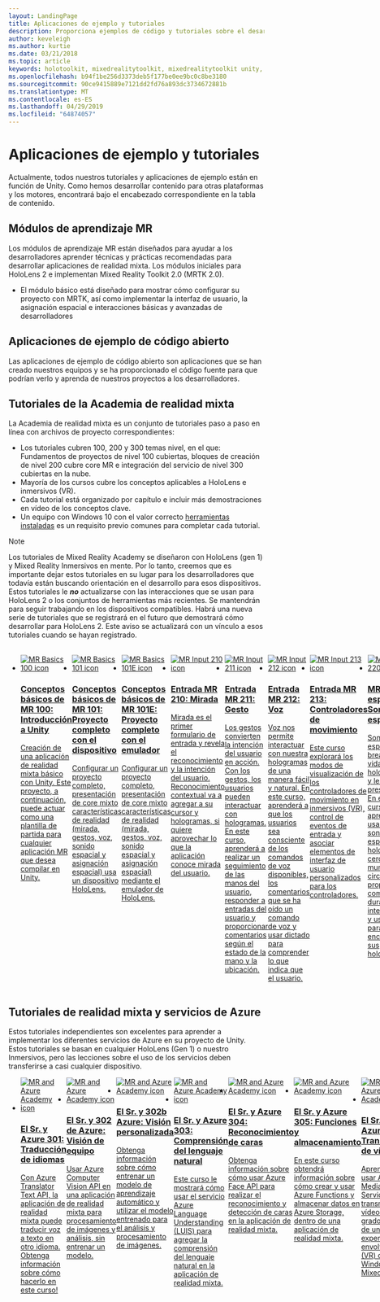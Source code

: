 ```yaml
---
layout: LandingPage
title: Aplicaciones de ejemplo y tutoriales
description: Proporciona ejemplos de código y tutoriales sobre el desarrollo de realidad mixta.
author: keveleigh
ms.author: kurtie
ms.date: 03/21/2018
ms.topic: article
keywords: holotoolkit, mixedrealitytoolkit, mixedrealitytoolkit unity, academy, tutorial
ms.openlocfilehash: b94f1be256d3373deb5f177be0ee9bc0c8be3180
ms.sourcegitcommit: 90ce9415889e7121dd2fd76a893dc3734672881b
ms.translationtype: MT
ms.contentlocale: es-ES
ms.lasthandoff: 04/29/2019
ms.locfileid: "64874057"
---
```

# <a name="tutorials-and-sample-apps"></a>Aplicaciones de ejemplo y tutoriales

Actualmente, todos nuestros tutoriales y aplicaciones de ejemplo están en función de Unity.  Como hemos desarrollar contenido para otras plataformas y los motores, encontrará bajo el encabezado correspondiente en la tabla de contenido.

## <a name="mr-learning-modules"></a>Módulos de aprendizaje MR

Los módulos de aprendizaje MR están diseñados para ayudar a los desarrolladores aprender técnicas y prácticas recomendadas para desarrollar aplicaciones de realidad mixta.  Los módulos iniciales para HoloLens 2 e implementan Mixed Reality Toolkit 2.0 (MRTK 2.0).
* El módulo básico está diseñado para mostrar cómo configurar su proyecto con MRTK, así como implementar la interfaz de usuario, la asignación espacial e interacciones básicas y avanzadas de desarrolladores

## <a name="open-source-sample-apps"></a>Aplicaciones de ejemplo de código abierto

Las aplicaciones de ejemplo de código abierto son aplicaciones que se han creado nuestros equipos y se ha proporcionado el código fuente para que podrían verlo y aprenda de nuestros proyectos a los desarrolladores.

## <a name="mixed-reality-academy-tutorials"></a>Tutoriales de la Academia de realidad mixta

La Academia de realidad mixta es un conjunto de tutoriales paso a paso en línea con archivos de proyecto correspondientes: 
* Los tutoriales cubren 100, 200 y 300 temas nivel, en el que: Fundamentos de proyectos de nivel 100 cubiertas, bloques de creación de nivel 200 cubre core MR e integración del servicio de nivel 300 cubiertas en la nube.
* Mayoría de los cursos cubre los conceptos aplicables a HoloLens e inmersivos (VR). 
* Cada tutorial está organizado por capítulo e incluir más demostraciones en vídeo de los conceptos clave. 
* Un equipo con Windows 10 con el valor correcto [herramientas instaladas](install-the-tools.md) es un requisito previo comunes para completar cada tutorial.

>[!NOTE]
>Los tutoriales de Mixed Reality Academy se diseñaron con HoloLens (gen 1) y Mixed Reality Inmersivos en mente.  Por lo tanto, creemos que es importante dejar estos tutoriales en su lugar para los desarrolladores que todavía están buscando orientación en el desarrollo para esos dispositivos.  Estos tutoriales le **_no_** actualizarse con las interacciones que se usan para HoloLens 2 o los conjuntos de herramientas más recientes.  Se mantendrán para seguir trabajando en los dispositivos compatibles. Habrá una nueva serie de tutoriales que se registrará en el futuro que demostrará cómo desarrollar para HoloLens 2.  Este aviso se actualizará con un vínculo a esos tutoriales cuando se hayan registrado.

<br>
<ul id="cardtypes-W" class="cardsW panelContent" style="display: flex; margin-top: 0px;">
                            <li>
                                    <a href="holograms-100.md" title="Conceptos básicos de MR 100" data-linktype="absolute-path">
                                    <div class="cardSize">
                                        <div class="cardPadding">
                                            <div class="card">
                                                <div class="cardImageOuter">
                                                    <div class="cardImage">
                                                        <img src="images/Holograms100.jpg" alt="MR Basics 100 icon">
                                                    </div>
                                                </div>
                                                <div class="cardText">
                                                    <h3>Conceptos básicos de MR 100: Introducción a Unity</h3>
                                                    <p>Creación de una aplicación de realidad mixta básico con Unity. Este proyecto, a continuación, puede actuar como una plantilla de partida para cualquier aplicación MR que desea compilar en Unity.</p>
                                                </div>
                                            </div>
                                        </div>
                                    </div>
                               </a>
                            </li>
                            <li>
                                  <a href="holograms-101.md" title="Conceptos básicos de MR 101" data-linktype="absolute-path">
                                    <div class="cardSize">
                                        <div class="cardPadding">
                                            <div class="card">
                                                <div class="cardImageOuter">
                                                    <div class="cardImage">
                                                        <img src="images/Holograms101.jpg" alt="MR Basics 101 icon">
                                                    </div>
                                                </div>
                                                <div class="cardText">
                                                    <h3>Conceptos básicos de MR 101: Proyecto completo con el dispositivo</h3>
                                                    <p>Configurar un proyecto completo, presentación de core mixto características de realidad (mirada, gestos, voz, sonido espacial y asignación espacial) usa un dispositivo HoloLens.</p>
                                                </div>
                                            </div>
                                        </div>
                                    </div>
                               </a>
                            </li>
                            <li>
                                <a href="holograms-101e.md" title="Conceptos básicos de MR 101E" data-linktype="absolute-path">
                                    <div class="cardSize">
                                        <div class="cardPadding">
                                            <div class="card">
                                                <div class="cardImageOuter">
                                                    <div class="cardImage">
                                                        <img src="images/Holograms101E.jpg" alt="MR Basics 101E icon">
                                                    </div>
                                                </div>
                                                <div class="cardText">
                                                    <h3>Conceptos básicos de MR 101E: Proyecto completo con el emulador</h3>
                                                    <p>Configurar un proyecto completo, presentación de core mixto características de realidad (mirada, gestos, voz, sonido espacial y asignación espacial) mediante el emulador de HoloLens.</p>
                                                </div>
                                            </div>
                                        </div>
                                    </div>
                                  </a>
                            </li>
                            <li>
                             <a href="holograms-210.md" title="Entrada MR 210" data-linktype="absolute-path">
                              <div class="cardSize">
                                  <div class="cardPadding">
                                      <div class="card">
                                          <div class="cardImageOuter">
                                              <div class="cardImage">
                                                  <img src="images/Holograms210.jpg" alt="MR Input 210 icon">
                                              </div>
                                          </div>
                                          <div class="cardText">
                                              <h3>Entrada MR 210: Mirada</h3>
                                              <p>Mirada es el primer formulario de entrada y revela el reconocimiento y la intención del usuario. Reconocimiento contextual va a agregar a su cursor y hologramas, si quiere aprovechar lo que la aplicación conoce mirada del usuario.</p>
                                          </div>
                                      </div>
                                  </div>
                              </div>
                               </a>
                            </li>
                            <li>
                            <a href="holograms-211.md" title="Entrada MR 211" data-linktype="absolute-path">
                              <div class="cardSize">
                                  <div class="cardPadding">
                                      <div class="card">
                                          <div class="cardImageOuter">
                                              <div class="cardImage">
                                                  <img src="images/Holograms211.jpg" alt="MR Input 211 icon">
                                              </div>
                                          </div>
                                          <div class="cardText">
                                              <h3>Entrada MR 211: Gesto</h3>
                                              <p>Los gestos convierten la intención del usuario en acción. Con los gestos, los usuarios pueden interactuar con hologramas. En este curso, aprenderá a realizar un seguimiento de las manos del usuario, responder a entradas del usuario y proporcionar comentarios según el estado de la mano y la ubicación.</p>
                                          </div>
                                      </div>
                                  </div>
                              </div>
                              </a>
                            </li>         
                            <li>
                             <a href="holograms-212.md" title="Entrada MR 212" data-linktype="absolute-path">
                              <div class="cardSize">
                                  <div class="cardPadding">
                                      <div class="card">
                                          <div class="cardImageOuter">
                                              <div class="cardImage">
                                                  <img src="images/Holograms212.jpg" alt="MR Input 212 icon">
                                              </div>
                                          </div>
                                          <div class="cardText">
                                              <h3>Entrada MR 212: Voz</h3>
                                              <p>Voz nos permite interactuar con nuestra hologramas de una manera fácil y natural. En este curso, aprenderá a que los usuarios sea consciente de los comandos de voz disponibles, los comentarios que se ha oído un comando de voz y usar dictado para comprender lo que indica que el usuario.</p>
                                          </div>
                                      </div>
                                  </div>
                              </div>
                              </a>
                            </li>
                             <li>
                              <a href="mixed-reality-213.md" title="Entrada MR 213" data-linktype="absolute-path">
                              <div class="cardSize">
                                  <div class="cardPadding">
                                      <div class="card">
                                          <div class="cardImageOuter">
                                              <div class="cardImage">
                                                  <img src="images/MR213v2.jpg" alt="MR Input 213 icon">
                                              </div>
                                          </div>
                                          <div class="cardText">
                                              <h3>Entrada MR 213: Controladores de movimiento</h3>
                                              <p>Este curso explorará los modos de visualización de los controladores de movimiento en inmersivos (VR), control de eventos de entrada y asociar elementos de interfaz de usuario personalizados para los controladores.</p>
                                          </div>
                                      </div>
                                  </div>
                              </div>
                              </a>
                            </li>   
                              <li>
                              <a href="holograms-220.md" title="MR 220 espacial" data-linktype="absolute-path">
                              <div class="cardSize">
                                  <div class="cardPadding">
                                      <div class="card">
                                          <div class="cardImageOuter">
                                              <div class="cardImage">
                                                  <img src="images/Holograms220b.jpg" alt="MR Spatial 220 icon">
                                              </div>
                                          </div>
                                          <div class="cardText">
                                              <h3>MR 220 espacial: Sonido espacial</h3>
                                              <p>Sonido espacial breathes vida en hologramas y les da presencia. En este curso, aprenderá a usar un sonido espacial a hologramas cero en el mundo circundante, proporcionar comentarios durante las interacciones y usar audio para encontrar sus hologramas.</p>
                                          </div>
                                      </div>
                                  </div>
                              </div>
                              </a>
                            </li>      
                               <li>
                               <a href="holograms-230.md" title="MR 230 espacial" data-linktype="absolute-path">
                              <div class="cardSize">
                                  <div class="cardPadding">
                                      <div class="card">
                                          <div class="cardImageOuter">
                                              <div class="cardImage">
                                                  <img src="images/Holograms230.jpg" alt="MR Spatial 230 icon">
                                              </div>
                                          </div>
                                          <div class="cardText">
                                              <h3>MR 230 espacial: Asignación espacial</h3>
                                              <p>Asignación espacial reúne el mundo real y el mundo virtual. Podrá explorar a los sombreadores y usarlas para visualizar el espacio. A continuación, aprenderá a simplificar la malla del salón en planos simples, proporcionar comentarios acerca de cómo colocar hologramas en superficies del mundo real y explorar los efectos visuales de oclusión.</p>
                                          </div>
                                      </div>
                                  </div>
                              </div>
                             </a>
                            </li> 
                                <li>
                                <a href="holograms-240.md" title="MR compartir 240" data-linktype="absolute-path">
                              <div class="cardSize">
                                  <div class="cardPadding">
                                      <div class="card">
                                          <div class="cardImageOuter">
                                              <div class="cardImage">
                                                  <img src="images/Holograms240.jpg" alt="MR Sharing 240 icon">
                                              </div>
                                          </div>
                                          <div class="cardText">
                                              <h3>MR 240 de uso compartido: Varios dispositivos HoloLens</h3>
                                              <p>¡Nuestro proyecto //Build 2016! Configurar un proyecto completo con sistemas de coordenadas que se comparten entre los dispositivos HoloLens, permitiendo a los usuarios formen parte de un mundo holográfico compartido.</p>
                                          </div>
                                      </div>
                                  </div>
                              </div>
                             </a>
                            </li> 
                                 <li>
                                   <a href="mixed-reality-250.md" title="MR compartir 250" data-linktype="absolute-path">
                              <div class="cardSize">
                                  <div class="cardPadding">
                                      <div class="card">
                                          <div class="cardImageOuter">
                                              <div class="cardImage">
                                                  <img src="images/MR250-new.jpg" alt="MR Sharing 250 icon">
                                              </div>
                                          </div>
                                          <div class="cardText">
                                              <h3>MR 250 de uso compartido: HoloLens e inmersivos</h3>
                                              <p>En nuestro proyecto //Build 2017, demostramos la creación de una aplicación que aprovecha las ventajas únicas de HoloLens e inmersivos (VR) dentro de una experiencia entre dispositivos compartida.</p>
                                          </div>
                                      </div>
                                  </div>
                              </div>
                              </a>
                            </li> 
</ul>

## <a name="mixed-reality-and-azure-services-tutorials"></a>Tutoriales de realidad mixta y servicios de Azure

Estos tutoriales independientes son excelentes para aprender a implementar los diferentes servicios de Azure en su proyecto de Unity.  Estos tutoriales se basan en cualquier HoloLens (Gen 1) o nuestro Inmersivos, pero las lecciones sobre el uso de los servicios deben transferirse a casi cualquier dispositivo.

<ul id="cardtypes-W" class="cardsW panelContent" style="display: flex; margin-top: 0px;">
    <li>
                                   <a href="mr-azure-301.md" title="El Sr. y Azure 301" data-linktype="absolute-path">
                              <div class="cardSize">
                                  <div class="cardPadding">
                                      <div class="card">
                                          <div class="cardImageOuter">
                                              <div class="cardImage">
                                                  <img src="images/MR-Azure-AcademyTile.jpg" alt="MR and Azure Academy icon">
                                              </div>
                                          </div>
                                          <div class="cardText">
                                              <h3>El Sr. y Azure 301: Traducción de idiomas</h3>
                                              <p>Con Azure Translator Text API, la aplicación de realidad mixta puede traducir voz a texto en otro idioma. Obtenga información sobre cómo hacerlo en este curso!</p>
                                          </div>
                                      </div>
                                  </div>
                              </div>
                              </a>
                            </li>
                                 <li>
                                   <a href="mr-azure-302.md" title="El Sr. y Azure 302" data-linktype="absolute-path">
                              <div class="cardSize">
                                  <div class="cardPadding">
                                      <div class="card">
                                          <div class="cardImageOuter">
                                              <div class="cardImage">
                                                  <img src="images/MR-Azure-AcademyTile.jpg" alt="MR and Azure Academy icon">
                                              </div>
                                          </div>
                                          <div class="cardText">
                                              <h3>El Sr. y 302 de Azure: Visión de equipo</h3>
                                              <p>Usar Azure Computer Vision API en una aplicación de realidad mixta para procesamiento de imágenes y análisis, sin entrenar un modelo.</p>
                                          </div>
                                      </div>
                                  </div>
                              </div>
                              </a>
                            </li>
                                 <li>
                                   <a href="mr-azure-302b.md" title="El Sr. y 302b de Azure" data-linktype="absolute-path">
                              <div class="cardSize">
                                  <div class="cardPadding">
                                      <div class="card">
                                          <div class="cardImageOuter">
                                              <div class="cardImage">
                                                  <img src="images/MR-Azure-AcademyTile.jpg" alt="MR and Azure Academy icon">
                                              </div>
                                          </div>
                                          <div class="cardText">
                                              <h3>El Sr. y 302b Azure: Visión personalizada</h3>
                                              <p>Obtenga información sobre cómo entrenar un modelo de aprendizaje automático y utilizar el modelo entrenado para el análisis y procesamiento de imágenes.</p>
                                          </div>
                                      </div>
                                  </div>
                              </div>
                              </a>
                            </li>                            
                                 <li>
                                   <a href="mr-azure-303.md" title="El Sr. y 303 de Azure" data-linktype="absolute-path">
                              <div class="cardSize">
                                  <div class="cardPadding">
                                      <div class="card">
                                          <div class="cardImageOuter">
                                              <div class="cardImage">
                                                  <img src="images/MR-Azure-AcademyTile.jpg" alt="MR and Azure Academy icon">
                                              </div>
                                          </div>
                                          <div class="cardText">
                                              <h3>El Sr. y Azure 303: Comprensión del lenguaje natural</h3>
                                              <p>Este curso le mostrará cómo usar el servicio Azure Language Understanding (LUIS) para agregar la comprensión del lenguaje natural en la aplicación de realidad mixta.</p>
                                          </div>
                                      </div>
                                  </div>
                              </div>
                              </a>
                            </li>
                                 <li>
                                   <a href="mr-azure-304.md" title="El Sr. y Azure 304" data-linktype="absolute-path">
                              <div class="cardSize">
                                  <div class="cardPadding">
                                      <div class="card">
                                          <div class="cardImageOuter">
                                              <div class="cardImage">
                                                  <img src="images/MR-Azure-AcademyTile.jpg" alt="MR and Azure Academy icon">
                                              </div>
                                          </div>
                                          <div class="cardText">
                                              <h3>El Sr. y Azure 304: Reconocimiento de caras</h3>
                                              <p>Obtenga información sobre cómo usar Azure Face API para realizar el reconocimiento y detección de caras en la aplicación de realidad mixta.</p>
                                          </div>
                                      </div>
                                  </div>
                              </div>
                              </a>
                            </li>
                                 <li>
                                   <a href="mr-azure-305.md" title="El Sr. y Azure 305" data-linktype="absolute-path">
                              <div class="cardSize">
                                  <div class="cardPadding">
                                      <div class="card">
                                          <div class="cardImageOuter">
                                              <div class="cardImage">
                                                  <img src="images/MR-Azure-AcademyTile.jpg" alt="MR and Azure Academy icon">
                                              </div>
                                          </div>
                                          <div class="cardText">
                                              <h3>El Sr. y Azure 305: Funciones y almacenamiento</h3>
                                              <p>En este curso obtendrá información sobre cómo crear y usar Azure Functions y almacenar datos en Azure Storage, dentro de una aplicación de realidad mixta.</p>
                                          </div>
                                      </div>
                                  </div>
                              </div>
                              </a>
                            </li>
                                 <li>
                                   <a href="mr-azure-306.md" title="El Sr. y Azure 306" data-linktype="absolute-path">
                              <div class="cardSize">
                                  <div class="cardPadding">
                                      <div class="card">
                                          <div class="cardImageOuter">
                                              <div class="cardImage">
                                                  <img src="images/MR-Azure-AcademyTile.jpg" alt="MR and Azure Academy icon">
                                              </div>
                                          </div>
                                          <div class="cardText">
                                              <h3>El Sr. y Azure 306: Transmisión de vídeo</h3>
                                              <p>Aprenda a usar Azure Media Services para transmitir vídeo de 360 grados dentro de una experiencia envolvente (VR) de Windows Mixed Reality.</p>
                                          </div>
                                      </div>
                                  </div>
                              </div>
                              </a>
                            </li>
                                 <li>
                                   <a href="mr-azure-307.md" title="El Sr. y Azure 307" data-linktype="absolute-path">
                              <div class="cardSize">
                                  <div class="cardPadding">
                                      <div class="card">
                                          <div class="cardImageOuter">
                                              <div class="cardImage">
                                                  <img src="images/MR-Azure-AcademyTile.jpg" alt="MR and Azure Academy icon">
                                              </div>
                                          </div>
                                          <div class="cardText">
                                              <h3>El Sr. y Azure 307: Aprendizaje automático</h3>
                                              <p>Aproveche Azure Machine Learning Studio dentro de la aplicación de realidad mixta para implementar un gran número de algoritmos de machine learning (ML).</p>
                                          </div>
                                      </div>
                                  </div>
                              </div>
                              </a>
                            </li>
                                 <li>
                                   <a href="mr-azure-308.md" title="El Sr. y Azure 308" data-linktype="absolute-path">
                              <div class="cardSize">
                                  <div class="cardPadding">
                                      <div class="card">
                                          <div class="cardImageOuter">
                                              <div class="cardImage">
                                                  <img src="images/MR-Azure-AcademyTile.jpg" alt="MR and Azure Academy icon">
                                              </div>
                                          </div>
                                          <div class="cardText">
                                              <h3>El Sr. y Azure 308: Notificaciones entre dispositivos</h3>
                                              <p>En este curso, obtendrá información sobre cómo usar varios servicios de Azure para entregar notificaciones de inserción y escena cambia de una aplicación de PC a una aplicación de realidad mixta.</p>
                                          </div>
                                      </div>
                                  </div>
                              </div>
                              </a>
                            </li>
                                 <li>
                                   <a href="mr-azure-309.md" title="El Sr. y Azure 309" data-linktype="absolute-path">
                              <div class="cardSize">
                                  <div class="cardPadding">
                                      <div class="card">
                                          <div class="cardImageOuter">
                                              <div class="cardImage">
                                                  <img src="images/MR-Azure-AcademyTile.jpg" alt="MR and Azure Academy icon">
                                              </div>
                                          </div>
                                          <div class="cardText">
                                              <h3>El Sr. y Azure 309: Información de la aplicación</h3>
                                              <p>Usar el servicio de Azure Application Insights para recopilar análisis de comportamiento del usuario dentro de una aplicación de realidad mixta.</p>
                                          </div>
                                      </div>
                                  </div>
                              </div>
                              </a>
                            </li> 
                                 <li>
                                   <a href="mr-azure-310.md" title="El Sr. y Azure 310" data-linktype="absolute-path">
                              <div class="cardSize">
                                  <div class="cardPadding">
                                      <div class="card">
                                          <div class="cardImageOuter">
                                              <div class="cardImage">
                                                  <img src="images/MR-Azure-AcademyTile.jpg" alt="MR and Azure Academy icon">
                                              </div>
                                          </div>
                                          <div class="cardText">
                                              <h3>El Sr. y Azure 310: Detección de objetos</h3>
                                              <p>Entrenar un modelo de aprendizaje automático y use el modelo entrenado para reconocer objetos similares y sus posiciones en el mundo físico.</p>
                                          </div>
                                      </div>
                                  </div>
                              </div>
                              </a>
                            </li> 
                                 <li>
                                   <a href="mr-azure-311.md" title="El Sr. y 311 de Azure" data-linktype="absolute-path">
                              <div class="cardSize">
                                  <div class="cardPadding">
                                      <div class="card">
                                          <div class="cardImageOuter">
                                              <div class="cardImage">
                                                  <img src="images/MR-Azure-AcademyTile.jpg" alt="MR and Azure Academy icon">
                                              </div>
                                          </div>
                                          <div class="cardText">
                                              <h3>El Sr. y 311 de Azure: Microsoft Graph</h3>
                                              <p>Obtenga información sobre cómo conectarse a los servicios de Microsoft Graph desde dentro de una aplicación de realidad mixta.</p>
                                          </div>
                                      </div>
                                  </div>
                              </div>
                              </a>
                            </li> 
                                 <li>
                                   <a href="mr-azure-312.md" title="El Sr. y Azure 312" data-linktype="absolute-path">
                              <div class="cardSize">
                                  <div class="cardPadding">
                                      <div class="card">
                                          <div class="cardImageOuter">
                                              <div class="cardImage">
                                                  <img src="images/MR-Azure-AcademyTile.jpg" alt="MR and Azure Academy icon">
                                              </div>
                                          </div>
                                          <div class="cardText">
                                              <h3>El Sr. y Azure 312: Integración de bot</h3>
                                              <p>Crear y distribuir un bot con Microsoft Bot Framework v4 y comunicarse con él en una aplicación de realidad mixta.</p>
                                          </div>
                                      </div>
                                  </div>
                              </div>
                              </a>
                            </li> 
                                 <li>
                                   <a href="mr-azure-313.md" title="El Sr. y Azure 313" data-linktype="absolute-path">
                              <div class="cardSize">
                                  <div class="cardPadding">
                                      <div class="card">
                                          <div class="cardImageOuter">
                                              <div class="cardImage">
                                                  <img src="images/MR-Azure-AcademyTile.jpg" alt="MR and Azure Academy icon">
                                              </div>
                                          </div>
                                          <div class="cardText">
                                              <h3>El Sr. y Azure 313: Servicio IoT Hub</h3>
                                              <p>Obtenga información sobre cómo implementar el servicio Azure IoT Hub en una máquina virtual y visualizar los datos en HoloLens.</p>
                                          </div>
                                      </div>
                                  </div>
                              </div>
                              </a>
                            </li> 
</ul>
